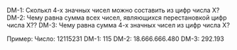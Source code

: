 DM-1: Сколькл 4-х значных чисел можно составить из цифр числа X?
DM-2: Чему равна сумма всех чисел, являющихся перестановкой цифр числа X??
DM-3: Чему равна сумма 4-х значных чисел из цифр числа X?

Пример:
Число: 12115231
DM-1: 115
DM-2: 18.666.666.480
DM-3: 292.193
